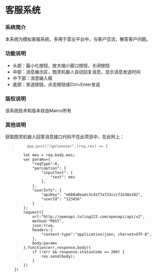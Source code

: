 # 客服系统 #
### 系统简介 ###
本系统为模拟客服系统，多用于营业平台中，与客户交流，解答客户问题。
### 功能说明 ###
- 头部：最小化按钮，放大缩小窗口按钮，关闭按钮
- 中部：消息展示区，图灵机器人自动回复消息，显示消息发送时间
- 中下部：消息输入框
- 底部：发送按钮，点击按钮或Ctrl+Enter发送
### 版权说明 ###
该系统技术和版本权由Marco所有
### 其他说明 ###
获取图灵机器人回答消息接口代码不在此项目中，在此附上：
>         app.post("/getanwser",(req,res) => {
            let mes = req.body.mes;
            var params={
                "reqType":0,
                "perception": {
                    "inputText": {
                        "text": mes
                    },
                },
                "userInfo": {
                    "apiKey": "e688a0eadc3c41f7a733ccc73a38e182",
                    "userId": "123456"
                }
            };
            request({
                url:"http://openapi.tuling123.com/openapi/api/v2",
                method:"POST",
                json:true,
                headers:{
                    "content-type":"application/json; charset=UTF-8",
                },
                body:params
            },function(err,response,body){
                if (!err && response.statusCode == 200) {
                    res.send(body);
                }
            })
        })